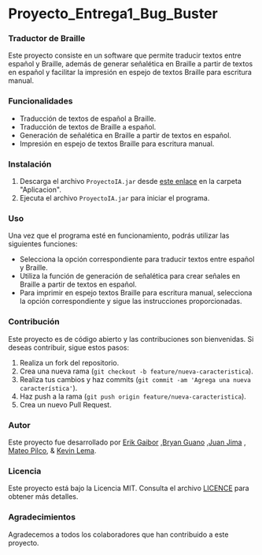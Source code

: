 # Proyecto_Entrega1_Bug_Buster
### Traductor de Braille

Este proyecto consiste en un software que permite traducir textos entre español y Braille, además de generar señalética en Braille a partir de textos en español y facilitar la impresión en espejo de textos Braille para escritura manual.

### Funcionalidades

- Traducción de textos de español a Braille.
- Traducción de textos de Braille a español.
- Generación de señalética en Braille a partir de textos en español.
- Impresión en espejo de textos Braille para escritura manual.

### Instalación

1. Descarga el archivo `ProyectoIA.jar` desde [este enlace](https://github.com/EriikJG/Proyecto_Entrega1_Bug_Buster.git) en la carpeta "Aplicacion".
2. Ejecuta el archivo `ProyectoIA.jar` para iniciar el programa.

### Uso

Una vez que el programa esté en funcionamiento, podrás utilizar las siguientes funciones:

- Selecciona la opción correspondiente para traducir textos entre español y Braille.
- Utiliza la función de generación de señalética para crear señales en Braille a partir de textos en español.
- Para imprimir en espejo textos Braille para escritura manual, selecciona la opción correspondiente y sigue las instrucciones proporcionadas.

### Contribución

Este proyecto es de código abierto y las contribuciones son bienvenidas. Si deseas contribuir, sigue estos pasos:

1. Realiza un fork del repositorio.
2. Crea una nueva rama (`git checkout -b feature/nueva-caracteristica`).
3. Realiza tus cambios y haz commits (`git commit -am 'Agrega una nueva característica'`).
4. Haz push a la rama (`git push origin feature/nueva-caracteristica`).
5. Crea un nuevo Pull Request.

### Autor

Este proyecto fue desarrollado por [Erik Gaibor](https://github.com/EriikJG) ,[Bryan Guano](https://github.com/BryanGuano02) ,[Juan Jima](https://github.com/Juanjo-Jima) , [Mateo Pilco](https://github.com/SebasPM15),  & [Kevin Lema](https://github.com/K3v1n17).

### Licencia

Este proyecto está bajo la Licencia MIT. Consulta el archivo [LICENCE](https://github.com/EriikJG/Proyecto_Entrega1_Bug_Buster/blob/javaDoc/LICENCE.md "LICENCE.md") para obtener más detalles.

### Agradecimientos

Agradecemos a todos los colaboradores que han contribuido a este proyecto.
